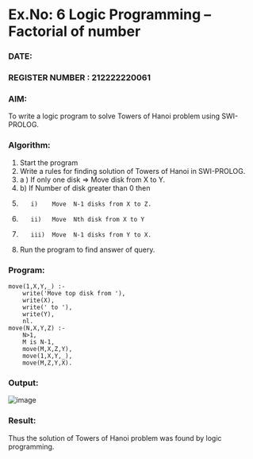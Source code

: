 # Ex.No: 6   Logic Programming – Factorial of number   
### DATE:                                                                         
### REGISTER NUMBER : 212222220061

### AIM: 
To  write  a logic program  to solve Towers of Hanoi problem  using SWI-PROLOG. 
### Algorithm:
1. Start the program
2.  Write a rules for finding solution of Towers of Hanoi in SWI-PROLOG.
3.  a )	If only one disk  => Move disk from X to Y.
4.  b)	If Number of disk greater than 0 then
5.        i)	Move  N-1 disks from X to Z.
6.        ii)	Move  Nth disk from X to Y
7.        iii)	Move  N-1 disks from Y to X.
8. Run the program  to find answer of  query.

### Program:
```
move(1,X,Y,_) :-
    write('Move top disk from '),
    write(X),
    write(' to '),
    write(Y),
    nl.
move(N,X,Y,Z) :-
    N>1,
    M is N-1,
    move(M,X,Z,Y),
    move(1,X,Y,_),
    move(M,Z,Y,X).
```

### Output:

![image](https://github.com/nithish143257/AI_Lab_2023-24/assets/113762839/0afa001c-f0bb-44b2-9f7a-844a62a7bff0)


### Result:
Thus the solution of Towers of Hanoi problem was found by logic programming.
